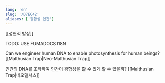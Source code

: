 ```yaml
---
lang: 'en'
slug: '/D7EC42'
aliases: ['광합성 인간']
---
```


[[성현적 발상]]


TODO: USE FUMADOCS I18N

<div lang='en-US'>

Can we engineer human DNA to enable photosynthesis for human beings? [[Malthusian Trap|Neo-Malthusian Trap]]

</div>


<div lang='ko-KR'>

인간의 DNA를 조작하여 인간이 광합성을 할 수 있게 할 수 있을까? [[Malthusian Trap|네오맬서스]]

</div>

